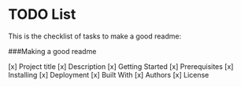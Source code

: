 
# TODO List
This is the checklist of tasks to make a good readme:

###Making a good readme

[x] Project title 
[x] Description
[x] Getting Started
[x] Prerequisites
[x] Installing
[x] Deployment
[x] Built With
[x] Authors
[x] License